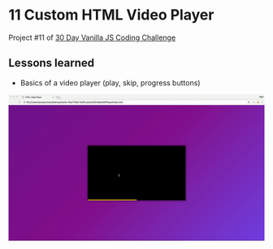 # 11 Custom HTML Video Player
Project #11 of [30 Day Vanilla JS Coding Challenge](https://javascript30.com)

## Lessons learned
- Basics of a video player (play, skip, progress buttons)

![custom html video player gif](./assets/custom-video-player.gif)
